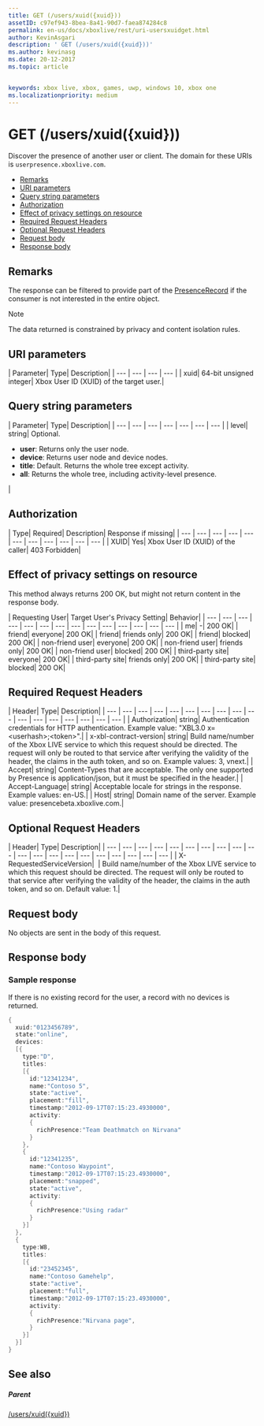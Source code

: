```yaml
---
title: GET (/users/xuid({xuid}))
assetID: c97ef943-8bea-8a41-90d7-faea874284c8
permalink: en-us/docs/xboxlive/rest/uri-usersxuidget.html
author: KevinAsgari
description: ' GET (/users/xuid({xuid}))'
ms.author: kevinasg
ms.date: 20-12-2017
ms.topic: article


keywords: xbox live, xbox, games, uwp, windows 10, xbox one
ms.localizationpriority: medium
---
```



# GET (/users/xuid({xuid}))
Discover the presence of another user or client.
The domain for these URIs is `userpresence.xboxlive.com`.

  * [Remarks](#ID4EV)
  * [URI parameters](#ID4EDB)
  * [Query string parameters](#ID4EOB)
  * [Authorization](#ID4E4C)
  * [Effect of privacy settings on resource](#ID4EAE)
  * [Required Request Headers](#ID4EVH)
  * [Optional Request Headers](#ID4E1BAC)
  * [Request body](#ID4E1CAC)
  * [Response body](#ID4EFDAC)

<a id="ID4EV"></a>


## Remarks

The response can be filtered to provide part of the [PresenceRecord](../../json/json-presencerecord.md) if the consumer is not interested in the entire object.

> [!NOTE] 
> The data returned is constrained by privacy and content isolation rules.



<a id="ID4EDB"></a>

 
## URI parameters

| Parameter| Type| Description|
| --- | --- | --- | --- |
| xuid| 64-bit unsigned integer| Xbox User ID (XUID) of the target user.|

<a id="ID4EOB"></a>


## Query string parameters

| Parameter| Type| Description|
| --- | --- | --- | --- | --- | --- | --- |
| level| string| Optional. <ul><li><b>user</b>: Returns only the user node.</li><li><b>device</b>: Returns user node and device nodes.</li><li><b>title</b>: Default. Returns the whole tree except activity.</li><li><b>all</b>: Returns the whole tree, including activity-level presence.</li></ul> |

<a id="ID4E4C"></a>


## Authorization

| Type| Required| Description| Response if missing|
| --- | --- | --- | --- | --- | --- | --- | --- | --- | --- | --- |
| XUID| Yes| Xbox User ID (XUID) of the caller| 403 Forbidden|

<a id="ID4EAE"></a>


## Effect of privacy settings on resource

This method always returns 200 OK, but might not return content in the response body.

| Requesting User| Target User's Privacy Setting| Behavior|
| --- | --- | --- | --- | --- | --- | --- | --- | --- | --- | --- | --- | --- | --- |
| me| -| 200 OK|
| friend| everyone| 200 OK|
| friend| friends only| 200 OK|
| friend| blocked| 200 OK|
| non-friend user| everyone| 200 OK|
| non-friend user| friends only| 200 OK|
| non-friend user| blocked| 200 OK|
| third-party site| everyone| 200 OK|
| third-party site| friends only| 200 OK|
| third-party site| blocked| 200 OK|

<a id="ID4EVH"></a>


## Required Request Headers

| Header| Type| Description|
| --- | --- | --- | --- | --- | --- | --- | --- | --- | --- | --- | --- | --- | --- | --- | --- | --- |
| Authorization| string| Authentication credentials for HTTP authentication. Example value: "XBL3.0 x=&lt;userhash>;&lt;token>".|
| x-xbl-contract-version| string| Build name/number of the Xbox LIVE service to which this request should be directed. The request will only be routed to that service after verifying the validity of the header, the claims in the auth token, and so on. Example values: 3, vnext.|
| Accept| string| Content-Types that are acceptable. The only one supported by Presence is application/json, but it must be specified in the header.|
| Accept-Language| string| Acceptable locale for strings in the response. Example values: en-US.|
| Host| string| Domain name of the server. Example value: presencebeta.xboxlive.com.|

<a id="ID4E1BAC"></a>


## Optional Request Headers

| Header| Type| Description|
| --- | --- | --- | --- | --- | --- | --- | --- | --- | --- | --- | --- | --- | --- | --- | --- | --- | --- | --- | --- |
| X-RequestedServiceVersion|  | Build name/number of the Xbox LIVE service to which this request should be directed. The request will only be routed to that service after verifying the validity of the header, the claims in the auth token, and so on. Default value: 1.|

<a id="ID4E1CAC"></a>


## Request body

No objects are sent in the body of this request.

<a id="ID4EFDAC"></a>


## Response body

<a id="ID4ELDAC"></a>


### Sample response

If there is no existing record for the user, a record with no devices is returned.


```cpp
{
  xuid:"0123456789",
  state:"online",
  devices:
  [{
    type:"D",
    titles:
    [{
      id:"12341234",
      name:"Contoso 5",
      state:"active",
      placement:"fill",
      timestamp:"2012-09-17T07:15:23.4930000",
      activity:
      {
        richPresence:"Team Deathmatch on Nirvana"
      }
    },
    {
      id:"12341235",
      name:"Contoso Waypoint",
      timestamp:"2012-09-17T07:15:23.4930000",
      placement:"snapped",
      state:"active",
      activity:
      {
        richPresence:"Using radar"
      }
    }]
  },
  {
    type:W8,
    titles:
    [{
      id:"23452345",
      name:"Contoso Gamehelp",
      state:"active",
      placement:"full",
      timestamp:"2012-09-17T07:15:23.4930000",
      activity:
      {
        richPresence:"Nirvana page",
      }
    }]
  }]
}

```


<a id="ID4EXDAC"></a>


## See also

<a id="ID4EZDAC"></a>


##### Parent

[/users/xuid({xuid})](uri-usersxuid.md)
